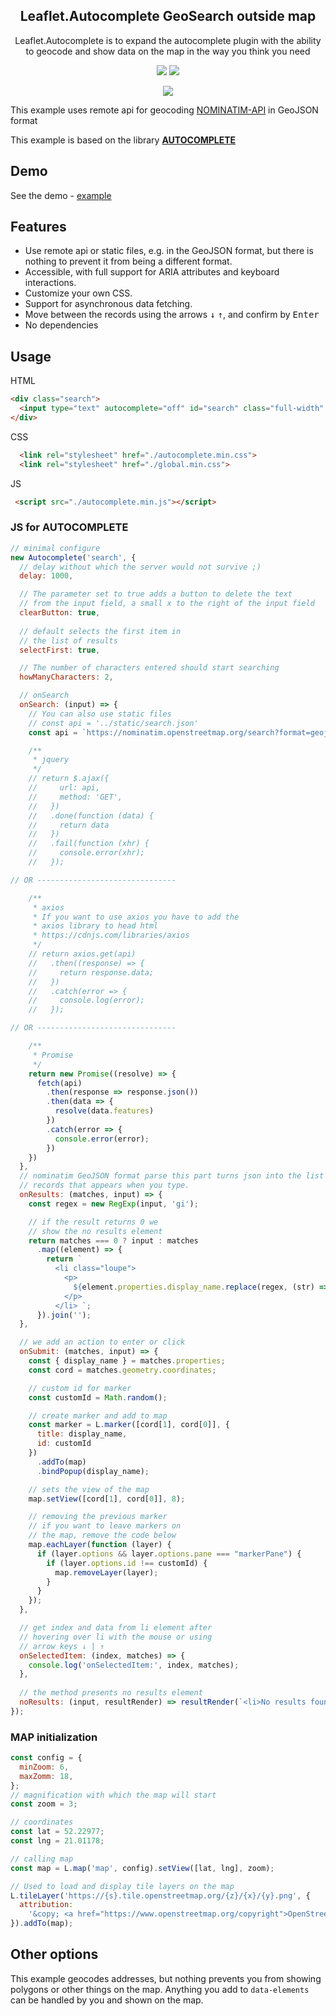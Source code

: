 <h2 align="center">
Leaflet.Autocomplete GeoSearch outside map
</h2>

<p align="center">
  Leaflet.Autocomplete is to expand the autocomplete plugin with the ability to geocode and show data on the map in the way you think you need
</p>

<p align="center">
  <img src="https://img.shields.io/github/package-json/v/tomik23/Leaflet.Autocomplete">
  <a href="LICENSE">
    <img src="https://img.shields.io/badge/License-MIT-green.svg">
  </a>
</p>

<p align="center">
  <img src="Leaflet.Autocomplete.png">
</p>

This example uses remote api for geocoding [NOMINATIM-API](https://nominatim.org/release-docs/latest/api/Search/) in GeoJSON format


This example is based on the library **[AUTOCOMPLETE](https://github.com/tomik23/autocomplete)**


## Demo
See the demo - [example](https://tomik23.github.io/Leaflet.Autocomplete/)

## Features
- Use remote api or static files, e.g. in the GeoJSON format, but there is nothing to prevent it from being a different format.
- Accessible, with full support for ARIA attributes and keyboard interactions.
- Customize your own CSS.
- Support for asynchronous data fetching.
- Move between the records using the arrows <kbd>↓</kbd> <kbd>↑</kbd>, and confirm by <kbd>Enter</kbd>
- No dependencies

## Usage

HTML
```html
<div class="search">
  <input type="text" autocomplete="off" id="search" class="full-width" placeholder="enter the city name">
</div>
```

CSS
```html
  <link rel="stylesheet" href="./autocomplete.min.css">
  <link rel="stylesheet" href="./global.min.css">
```

JS
```html
 <script src="./autocomplete.min.js"></script>
```

### JS for AUTOCOMPLETE

```js
// minimal configure
new Autocomplete('search', {
  // delay without which the server would not survive ;)
  delay: 1000, 

  // The parameter set to true adds a button to delete the text
  // from the input field, a small x to the right of the input field
  clearButton: true, 
  
  // default selects the first item in
  // the list of results
  selectFirst: true,

  // The number of characters entered should start searching
  howManyCharacters: 2,

  // onSearch
  onSearch: (input) => {
    // You can also use static files
    // const api = '../static/search.json'
    const api = `https://nominatim.openstreetmap.org/search?format=geojson&limit=5&city=${encodeURI(input)}`;

    /**
     * jquery
     */
    // return $.ajax({
    //     url: api,
    //     method: 'GET',
    //   })
    //   .done(function (data) {
    //     return data
    //   })
    //   .fail(function (xhr) {
    //     console.error(xhr);
    //   });

// OR -------------------------------

    /**
     * axios
     * If you want to use axios you have to add the
     * axios library to head html
     * https://cdnjs.com/libraries/axios
     */
    // return axios.get(api)
    //   .then((response) => {
    //     return response.data;
    //   })
    //   .catch(error => {
    //     console.log(error);
    //   });

// OR -------------------------------

    /**
     * Promise
     */
    return new Promise((resolve) => {
      fetch(api)
        .then(response => response.json())
        .then(data => {
          resolve(data.features)
        })
        .catch(error => {
          console.error(error);
        })
    })
  },
  // nominatim GeoJSON format parse this part turns json into the list of
  // records that appears when you type.
  onResults: (matches, input) => {
    const regex = new RegExp(input, 'gi');

    // if the result returns 0 we
    // show the no results element
    return matches === 0 ? input : matches
      .map((element) => {
        return `
          <li class="loupe">
            <p>
              ${element.properties.display_name.replace(regex, (str) => `<b>${str}</b>`)}
            </p>
          </li> `;
      }).join('');
  },

  // we add an action to enter or click
  onSubmit: (matches, input) => {
    const { display_name } = matches.properties;
    const cord = matches.geometry.coordinates;

    // custom id for marker
    const customId = Math.random();

    // create marker and add to map
    const marker = L.marker([cord[1], cord[0]], {
      title: display_name,
      id: customId
    })
      .addTo(map)
      .bindPopup(display_name);

    // sets the view of the map
    map.setView([cord[1], cord[0]], 8);

    // removing the previous marker
    // if you want to leave markers on
    // the map, remove the code below
    map.eachLayer(function (layer) {
      if (layer.options && layer.options.pane === "markerPane") {
        if (layer.options.id !== customId) {
          map.removeLayer(layer);
        }
      }
    });
  },

  // get index and data from li element after
  // hovering over li with the mouse or using
  // arrow keys ↓ | ↑
  onSelectedItem: (index, matches) => {
    console.log('onSelectedItem:', index, matches);
  },
  
  // the method presents no results element
  noResults: (input, resultRender) => resultRender(`<li>No results found: "${input}"</li>`),
});
```

### MAP initialization

```js
const config = {
  minZoom: 6,
  maxZomm: 18,
};
// magnification with which the map will start
const zoom = 3;

// coordinates
const lat = 52.22977;
const lng = 21.01178;

// calling map
const map = L.map('map', config).setView([lat, lng], zoom);

// Used to load and display tile layers on the map
L.tileLayer('https://{s}.tile.openstreetmap.org/{z}/{x}/{y}.png', {
  attribution:
    '&copy; <a href="https://www.openstreetmap.org/copyright">OpenStreetMap</a> contributors',
}).addTo(map);

```
## Other options

This example geocodes addresses, but nothing prevents you from showing polygons or other things on the map. Anything you add to `data-elements` can be handled by you and shown on the map.